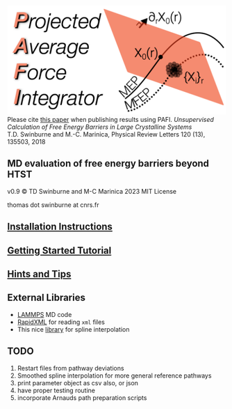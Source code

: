 ![](doc/pafi_title.png)
Please cite [this paper](https://journals.aps.org/prl/abstract/10.1103/PhysRevLett.120.135503) when publishing results using PAFI. 
*Unsupervised Calculation of Free Energy Barriers in Large Crystalline Systems*   
T.D. Swinburne and M.-C. Marinica, Physical Review Letters 120 (13), 135503, 2018


## MD evaluation of free energy barriers beyond HTST
v0.9 :copyright: TD Swinburne and M-C Marinica 2023 MIT License

thomas dot swinburne at cnrs.fr

## [Installation Instructions](doc/INSTALL.md)
## [Getting Started Tutorial](doc/TUTORIAL.md)
## [Hints and Tips](doc/TIPS.md)

## External Libraries
- [LAMMPS](https://lammps.sandia.gov) MD code
- [RapidXML](https://rapidxml.sourceforge.net) for reading `xml` files
- This nice [library](https://github.com/ttk592/spline) for spline interpolation

## TODO
1. Restart files from pathway deviations
2. Smoothed spline interpolation for more general reference pathways
3. print parameter object as csv also, or json
4. have proper testing routine
5. incorporate Arnauds path preparation scripts

